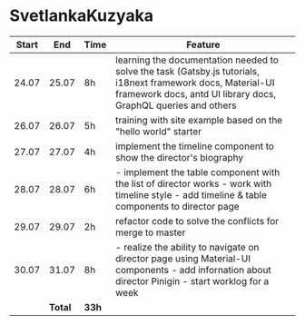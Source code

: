 # SvetlankaKuzyaka

| **Start** | **End**   | **Time** | **Feature** |
| ----- | ----- | ---- | ------- |
| 24.07  | 25.07  | 8h | learning the documentation needed to solve the task (Gatsby.js tutorials, i18next framework docs, Material-UI framework docs, antd UI library docs, GraphQL queries and others |
| 26.07  | 26.07  | 5h | training with site example based on the "hello world" starter |
| 27.07  | 27.07  | 4h | implement the timeline component to show the director's biography |
| 28.07  | 28.07  | 6h | - implement the table component with the list of director works - work with timeline style - add timeline & table components to director page |
| 29.07  | 29.07  | 2h | refactor code to solve the conflicts for merge to master |
| 30.07  | 31.07  | 8h | - realize the ability to navigate on director page using Material-UI components - add infornation about director Pinigin - start worklog for a week |
|       | **Total** | **33h** |         |
